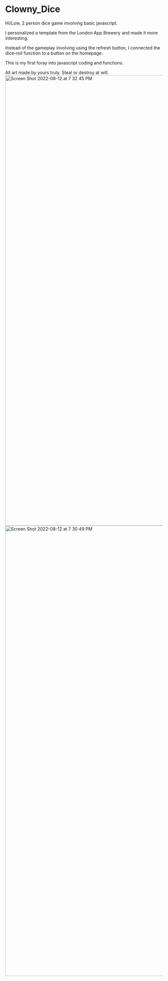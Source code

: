 # Clowny_Dice
Hi/Low, 2 person dice game involving basic javascript.

I personalized a template from the London App Brewery and made it more interesting. 

Instead of the gameplay involving using the refresh button, I connected the dice-roll function to a button on the homepage. 

This is my first foray into javascript coding and functions.

All art made by yours truly. Steal or destroy at will. 
<img width="1440" alt="Screen Shot 2022-08-12 at 7 32 45 PM" src="https://user-images.githubusercontent.com/97214702/184463542-a8a03ff2-67de-4c64-9e2f-76ec6f3203cb.png">
<img width="1440" alt="Screen Shot 2022-08-12 at 7 30 49 PM" src="https://user-images.githubusercontent.com/97214702/184463543-91a4ac3f-d94f-41fc-b7de-05409130a72d.png">
